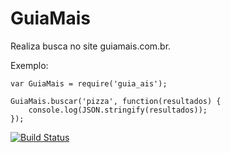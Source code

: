 GuiaMais
========

Realiza busca no site guiamais.com.br.

Exemplo:

```
var GuiaMais = require('guia_ais');

GuiaMais.buscar('pizza', function(resultados) {
    console.log(JSON.stringify(resultados));
});
```

[![Build Status](https://travis-ci.org/dimiro1/guia_mais_js.svg?branch=master)](https://travis-ci.org/dimiro1/guia_mais_js)